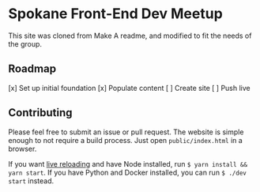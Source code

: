 # Spokane Front-End Dev Meetup

This site was cloned from Make A readme, and modified to fit the needs of the group.

## Roadmap

[x] Set up initial foundation
[x] Populate content
[ ] Create site
[ ] Push live

## Contributing

Please feel free to submit an issue or pull request. The website is simple
enough to not require a build process. Just open `public/index.html` in a
browser.

If you want [live reloading](https://github.com/tapio/live-server) and have
Node installed, run `$ yarn install && yarn start`. If you have Python and
Docker installed, you can run `$ ./dev start` instead.
